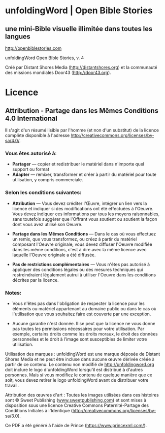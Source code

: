 # unfoldingWord | Open Bible Stories

## une mini-Bible visuelle illimitée dans toutes les langues

http://openbiblestories.com

unfoldingWord Open Bible Stories, v. 4

Créé par Distant Shores Media (http://distantshores.org) et la communauté des missions mondiales Door43 (http://door43.org).

# Licence
## Attribution - Partage dans les Mêmes Conditions 4.0 International

Il s'agit d'un résumé lisible par l'homme (et non d'un substitut) de la licence complète disponible à l'adresse http://creativecommons.org/licenses/by-sa/4.0/.

### Vous êtes autorisé à:

- **Partager** — copier et redistribuer le matériel dans n'importe quel support ou format
- **Adapter** — remixer, transformer et créer à partir du matériel pour toute utilisation, y compris commerciale.

### Selon les conditions suivantes:

- **Attribution** — Vous devez créditer l'Œuvre, intégrer un lien vers la licence et indiquer si des modifications ont été effectuées à l'Oeuvre. Vous devez indiquer ces informations par tous les moyens raisonnables, sans toutefois suggérer que l'Offrant vous soutient ou soutient la façon dont vous avez utilisé son Oeuvre.

- **Partage dans les Mêmes Conditions** — Dans le cas où vous effectuez un remix, que vous transformez, ou créez à partir du matériel composant l'Oeuvre originale, vous devez diffuser l'Oeuvre modifiée dans les même conditions, c'est à dire avec la même licence avec laquelle l'Oeuvre originale a été diffusée. 

- **Pas de restrictions complémentaires** — Vous n'êtes pas autorisé à appliquer des conditions légales ou des mesures techniques qui restreindraient légalement autrui à utiliser l'Oeuvre dans les conditions décrites par la licence.

### Notes:

- Vous n'êtes pas dans l'obligation de respecter la licence pour les éléments ou matériel appartenant au domaine public ou dans le cas où l'utilisation que vous souhaitez faire est couverte par une exception.

- Aucune garantie n'est donnée. Il se peut que la licence ne vous donne pas toutes les permissions nécessaires pour votre utilisation. Par exemple, certains droits comme les droits moraux, le droit des données personnelles et le droit à l'image sont susceptibles de limiter votre utilisation.

Utilisation des marques : unfoldingWord est une marque déposée de Distant Shores Media et ne peut être incluse dans aucune œuvre dérivée créée à partir de ce contenu. Le contenu non modifié de http://unfoldingword.org doit inclure le logo d'unfoldingWord lorsqu'il est distribué à d'autres personnes. Mais si vous modifiez le contenu de quelque manière que ce soit, vous devez retirer le logo unfoldingWord avant de distribuer votre travail.

Attribution des œuvres d'art : Toutes les images utilisées dans ces histoires sont © Sweet Publishing (www.sweetpublishing.com) et sont mises à disposition sous une licence Creative Commons Paternité-Partage des Conditions Initiales à l'Identique (http://creativecommons.org/licenses/by-sa/3.0).

Ce PDF a été généré à l'aide de Prince (https://www.princexml.com/).
